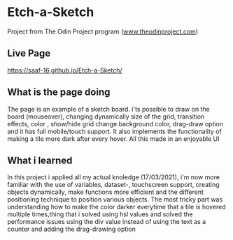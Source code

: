 # Etch-a-Sketch
Project from The Odin Project program (www.theodinproject.com)

## Live Page
https://saaf-16.github.io/Etch-a-Sketch/

## What is the page doing
The page is an example of a sketch board. i'ts possible to draw on the board (mouseover), changing dynamically size of the grid, transition effects, color , show/hide grid change background color, drag-draw option and it has full mobile/touch support. It also implements the functionality of making a tile more dark after every hover. All this made in an enjoyable UI

## What i learned
In this project i applied all my actual knoledge (17/03/2021), i'm now more familiar with the use of variables, dataset-, touchscreen support, creating objects dynamically, make functions more efficient and the different positioning technique to position various objects. The most tricky part was understanding how to make the color darker everytime that a tile is hovered multiple times,thing that i solved using hsl values and solved the performance issues using the div value instead of using the text as a counter and adding the drag-drawing option
